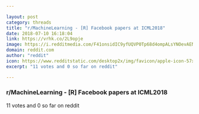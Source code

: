 ```yaml
---

layout: post
category: threads
title: "r/MachineLearning - [R] Facebook papers at ICML2018"
date: 2018-07-10 16:18:04
link: https://vrhk.co/2L9opje
image: https://i.redditmedia.com/F41onsidIC9yfUQVP0Tp68d4ompALsYNOevAENpC9iM.jpg?s=2d26b230492b4e4c9c53299bbc9b27c1
domain: reddit.com
author: "reddit"
icon: https://www.redditstatic.com/desktop2x/img/favicon/apple-icon-57x57.png
excerpt: "11 votes and 0 so far on reddit"

---
```


### r/MachineLearning - [R] Facebook papers at ICML2018

11 votes and 0 so far on reddit